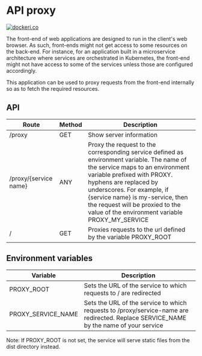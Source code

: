 # API proxy

[![dockeri.co](https://dockeri.co/image/moreillon/ci-dind)](https://hub.docker.com/r/moreillon/ci-dind)

The front-end of web applications are designed to run in the client's web browser. As such, front-ends might not get access to some resources on the back-end. For instance, for an application built in a microservice architecture where services are orchestrated in Kubernetes, the front-end might not have access to some of the services unless those are configured accordingly.

This application can be used to proxy requests from the front-end internally so as to fetch the required resources.


## API

| Route | Method | Description |
| --- | --- | --- |
| /proxy | GET | Show server information |
| /proxy/{service name} | ANY | Proxy the request to the corresponding service defined as environment variable. The name of the service maps to an environment variable prefixed with PROXY. hyphens are replaced by underscores. For example, if {service name} is my-service, then the request will be proxied to the value of the environment variable PROXY_MY_SERVICE |
| / | GET | Proxies requests to the url defined by the variable PROXY_ROOT |

## Environment variables

| Variable |  Description |
| --- | --- |
| PROXY_ROOT | Sets the URL of the service to which requests to / are redirected |
| PROXY_SERVICE_NAME | Sets the URL of the service to which requests to /proxy/service-name are redirected. Replace SERVICE_NAME by the name of your service |

Note: If PROXY_ROOT is not set, the service will serve static files from the dist directory instead.